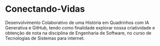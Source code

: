 # Conectando-Vidas
Desenvolvimento Colaborativo de uma História em Quadrinhos com IA Generativa e GitHub, tendo como finalidade explorar nossa criatividade e obtenção de nota na disciplina de Engenharia de Software, no curso de Tecnologias de Sistemas para internet.
